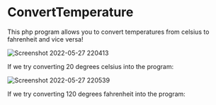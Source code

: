 # ConvertTemperature
This php program allows you to convert temperatures from celsius to fahrenheit and vice versa!

![Screenshot 2022-05-27 220413](https://user-images.githubusercontent.com/90017368/170805498-79440e3c-402f-4863-ab5b-8b5d093c7afa.png=100x20)

If we try converting 20 degrees celsius into the program: 

![Screenshot 2022-05-27 220539](https://user-images.githubusercontent.com/90017368/170805557-a429a014-8a20-4fe7-bda5-fa2cdbf3c153.png=100x20)


If we try converting 120 degrees fahrenheit into the program:
